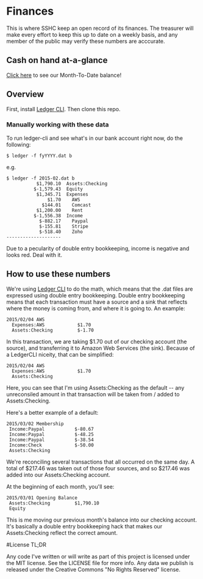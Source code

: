# Finances
This is where SSHC keep an open record of its finances. The treasurer will make every effort to keep this up to date on a weekly basis, and any member of the public may verify these numbers are acccurate.

## Cash on hand at-a-glance

[Click here](https://github.com/sshchicago/finances/blob/master/cash.txt) to see our Month-To-Date balance!

## Overview

First, install [Ledger CLI](http://www.ledger-cli.org/). Then clone this repo.

### Manually working with these data

To run ledger-cli and see what's in our bank account right now, do the following:

    $ ledger -f fyYYYY.dat b

e.g.

    $ ledger -f 2015-02.dat b
               $1,790.10  Assets:Checking
              $-1,579.43  Equity
               $1,345.71  Expenses
                   $1.70    AWS
                 $144.01    Comcast
               $1,200.00    Rent
              $-1,556.38  Income
                $-882.17    Paypal
                $-155.81    Stripe
                $-518.40    Zoho
    --------------------

Due to a pecularity of double entry bookkeeping, income is negative and looks red. Deal with it.

## How to use these numbers

We're using [Ledger CLI](http://www.ledger-cli.org/) to do the math, which means that the .dat files are expressed using double entry bookkeeping. 
Double entry bookkeeping means that each transaction must have a source and a sink that reflects where the money is coming
from, and where it is going to. An example:

    2015/02/04 AWS
      Expenses:AWS            $1.70
      Assets:Checking         $-1.70

In this transaction, we are taking $1.70 out of our checking account (the source), and transferring it to Amazon Web Services (the sink).
Because of a LedgerCLI niceity, that can be simplified:

    2015/02/04 AWS
      Expenses:AWS            $1.70
      Assets:Checking
    
Here, you can see that I'm using Assets:Checking as the default -- any unreconsiled amount in that transaction will be taken from / added to Assets:Checking.

Here's a better example of a default:

    2015/03/02 Membership
     Income:Paypal           $-80.67
     Income:Paypal           $-48.25
     Income:Paypal           $-38.54
     Income:Check            $-50.00
     Assets:Checking

We're reconciling several transactions that all occurred on the same day. A total of $217.46 was taken out of those four
sources, and so $217.46 was added into our Assets:Checking account.

At the beginning of each month, you'll see:

    2015/03/01 Opening Balance
     Assets:Checking         $1,790.10
     Equity

This is me moving our previous month's balance into our checking account. It's basically a double entry bookkeeping hack
that makes our Assets:Checking reflect the correct amount. 

#License TL;DR

Any code I've written or will write as part of this project is licensed under the MIT license. See the LICENSE file for more info. Any data we publish is released under the Creative Commons "No Rights Reserved" license. 
